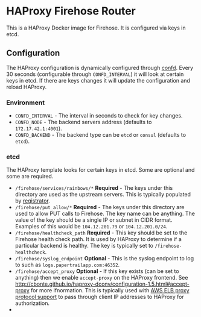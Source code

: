 # HAProxy Firehose Router

This is a HAProxy Docker image for Firehose. It is configured via keys in etcd.

## Configuration

The HAProxy configuration is dynamically configured through [confd](https://github.com/kelseyhightower/confd). Every 30 seconds (configurable through `CONFD_INTERVAL`) it will look at certain keys in etcd. If there are keys changes it will update the configuration and reload HAProxy.

### Environment

* `CONFD_INTERVAL` - The interval in seconds to check for key changes.
* `CONFD_NODE` - The backend servers address (defaults to `172.17.42.1:4001`).
* `CONFD_BACKEND` - The backend type can be `etcd` or `consul` (defaults to `etcd`).

### etcd

The HAProxy template looks for certain keys in etcd. Some are optional and some are required.

* `/firehose/services/rainbows/*` **Required** - The keys under this directory are used as the upstream servers. This is typically populated by [registrator](https://github.com/gliderlabs/registrator).
* `/firehose/put_allow/*` **Required** - The keys under this directory are used to allow PUT calls to Firehose. The key name can be anything. The value of the key should be a single IP or subnet in CIDR format. Examples of this would be `104.12.201.79` or `104.12.201.0/24`.
* `/firehose/healthcheck_path` **Required** - This key should be set to the Firehose health check path. It is used by HAProxy to determine if a particular backend is healthy. The key is typically set to `/firehose-healthcheck`.
* `/firehose/syslog_endpoint` **Optional** - This is the syslog endpoint to log to such as `logs.papertrailapp.com:46352`.
* `/firehose/accept_proxy` **Optional** - If this key exists (can be set to anything) then we enable `accept-proxy` on the HAProxy frontend. See http://cbonte.github.io/haproxy-dconv/configuration-1.5.html#accept-proxy for more ifnormation. This is typically used with [AWS ELB proxy protocol support](http://docs.aws.amazon.com/ElasticLoadBalancing/latest/DeveloperGuide/enable-proxy-protocol.html) to pass through client IP addresses to HAProxy for authorization.
* 

